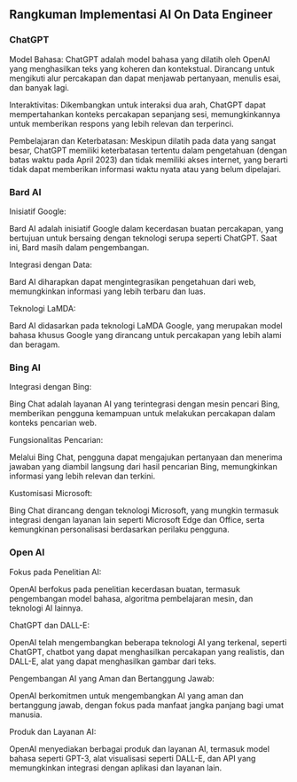 ## Rangkuman Implementasi AI On Data Engineer

### ChatGPT

Model Bahasa: ChatGPT adalah model bahasa yang dilatih oleh OpenAI yang menghasilkan teks yang koheren dan kontekstual. Dirancang untuk mengikuti alur percakapan dan dapat menjawab pertanyaan, menulis esai, dan banyak lagi.

Interaktivitas: Dikembangkan untuk interaksi dua arah, ChatGPT dapat mempertahankan konteks percakapan sepanjang sesi, memungkinkannya untuk memberikan respons yang lebih relevan dan terperinci.

Pembelajaran dan Keterbatasan: Meskipun dilatih pada data yang sangat besar, ChatGPT memiliki keterbatasan tertentu dalam pengetahuan (dengan batas waktu pada April 2023) dan tidak memiliki akses internet, yang berarti tidak dapat memberikan informasi waktu nyata atau yang belum dipelajari.

### Bard AI

Inisiatif Google:

Bard AI adalah inisiatif Google dalam kecerdasan buatan percakapan, yang bertujuan untuk bersaing dengan teknologi serupa seperti ChatGPT. Saat ini, Bard masih dalam pengembangan.

Integrasi dengan Data:

Bard AI diharapkan dapat mengintegrasikan pengetahuan dari web, memungkinkan informasi yang lebih terbaru dan luas.

Teknologi LaMDA:

Bard AI didasarkan pada teknologi LaMDA Google, yang merupakan model bahasa khusus Google yang dirancang untuk percakapan yang lebih alami dan beragam.

### Bing AI

Integrasi dengan Bing: 

Bing Chat adalah layanan AI yang terintegrasi dengan mesin pencari Bing, memberikan pengguna kemampuan untuk melakukan percakapan dalam konteks pencarian web.

Fungsionalitas Pencarian: 

Melalui Bing Chat, pengguna dapat mengajukan pertanyaan dan menerima jawaban yang diambil langsung dari hasil pencarian Bing, memungkinkan informasi yang lebih relevan dan terkini.

Kustomisasi Microsoft: 

Bing Chat dirancang dengan teknologi Microsoft, yang mungkin termasuk integrasi dengan layanan lain seperti Microsoft Edge dan Office, serta kemungkinan personalisasi berdasarkan perilaku pengguna.

### Open AI

Fokus pada Penelitian AI: 

OpenAI berfokus pada penelitian kecerdasan buatan, termasuk pengembangan model bahasa, algoritma pembelajaran mesin, dan teknologi AI lainnya.

ChatGPT dan DALL-E: 

OpenAI telah mengembangkan beberapa teknologi AI yang terkenal, seperti ChatGPT, chatbot yang dapat menghasilkan percakapan yang realistis, dan DALL-E, alat yang dapat menghasilkan gambar dari teks.

Pengembangan AI yang Aman dan Bertanggung Jawab: 

OpenAI berkomitmen untuk mengembangkan AI yang aman dan bertanggung jawab, dengan fokus pada manfaat jangka panjang bagi umat manusia.

Produk dan Layanan AI: 

OpenAI menyediakan berbagai produk dan layanan AI, termasuk model bahasa seperti GPT-3, alat visualisasi seperti DALL-E, dan API yang memungkinkan integrasi dengan aplikasi dan layanan lain.
